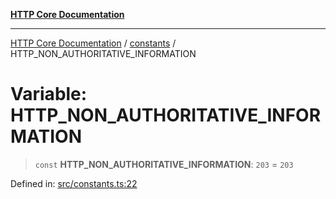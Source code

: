 [**HTTP Core Documentation**](../../README.md)

***

[HTTP Core Documentation](../../README.md) / [constants](../README.md) / HTTP\_NON\_AUTHORITATIVE\_INFORMATION

# Variable: HTTP\_NON\_AUTHORITATIVE\_INFORMATION

> `const` **HTTP\_NON\_AUTHORITATIVE\_INFORMATION**: `203` = `203`

Defined in: [src/constants.ts:22](https://github.com/stonemjs/http-core/blob/38177eda1505fdb30323b11ec31ef2a0f0840267/src/constants.ts#L22)
